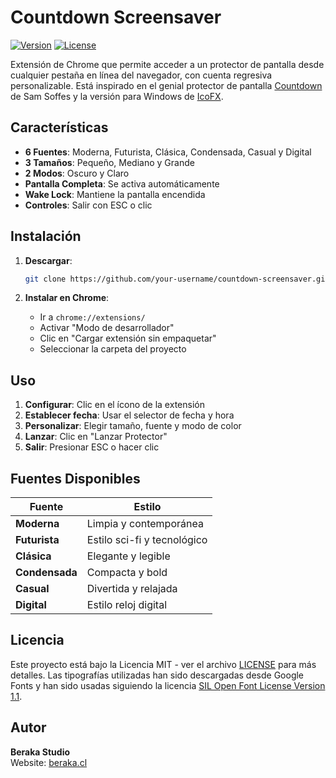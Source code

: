 # Countdown Screensaver
[![Version](https://img.shields.io/badge/version-1.0.3-green.svg?style=flat-square)](https://github.com/your-username/countdown-screensaver)
[![License](https://img.shields.io/badge/license-MIT-blue.svg?style=flat-square)](LICENSE)

Extensión de Chrome que permite acceder a un protector de pantalla desde cualquier pestaña en línea del navegador, con cuenta regresiva personalizable.
Está inspirado en el genial protector de pantalla [Countdown](https://github.com/soffes/countdown?ref=producthunt) de Sam Soffes y la versión para Windows de [IcoFX](https://icofx.ro/countdown/index.html).

## Características

- **6 Fuentes**: Moderna, Futurista, Clásica, Condensada, Casual y Digital
- **3 Tamaños**: Pequeño, Mediano y Grande
- **2 Modos**: Oscuro y Claro
- **Pantalla Completa**: Se activa automáticamente
- **Wake Lock**: Mantiene la pantalla encendida
- **Controles**: Salir con ESC o clic

## Instalación

1. **Descargar**:
   ```bash
   git clone https://github.com/your-username/countdown-screensaver.git
   ```

2. **Instalar en Chrome**:
   - Ir a `chrome://extensions/`
   - Activar "Modo de desarrollador"
   - Clic en "Cargar extensión sin empaquetar"
   - Seleccionar la carpeta del proyecto

## Uso

1. **Configurar**: Clic en el ícono de la extensión
2. **Establecer fecha**: Usar el selector de fecha y hora
3. **Personalizar**: Elegir tamaño, fuente y modo de color
4. **Lanzar**: Clic en "Lanzar Protector"
5. **Salir**: Presionar ESC o hacer clic

## Fuentes Disponibles

| Fuente | Estilo |
|---------|-------------|
| **Moderna** | Limpia y contemporánea |
| **Futurista** | Estilo sci-fi y tecnológico |
| **Clásica** | Elegante y legible |
| **Condensada** | Compacta y bold |
| **Casual** | Divertida y relajada |
| **Digital** | Estilo reloj digital |

## Licencia

Este proyecto está bajo la Licencia MIT - ver el archivo [LICENSE](LICENSE) para más detalles.
Las tipografías utilizadas han sido descargadas desde Google Fonts y han sido usadas siguiendo la licencia [SIL Open Font License Version 1.1](https://openfontlicense.org/).

## Autor

**Beraka Studio**  
Website: [beraka.cl](https://beraka.cl)
